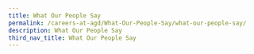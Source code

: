 ```yaml
---
title: What Our People Say
permalink: /careers-at-agd/What-Our-People-Say/what-our-people-say/
description: What Our People Say
third_nav_title: What Our People Say
---
```

